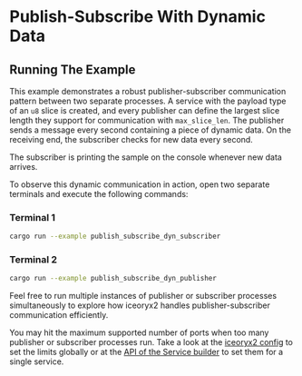 # Publish-Subscribe With Dynamic Data

## Running The Example

This example demonstrates a robust publisher-subscriber communication pattern
between two separate processes. A service with the payload type of an `u8` slice
is created, and every publisher can define the largest slice length they support
for communication with `max_slice_len`. The publisher sends a message every
second containing a piece of dynamic data. On the receiving end, the subscriber
checks for new data every second.

The subscriber is printing the sample on the console whenever new data arrives.

To observe this dynamic communication in action, open two separate terminals and
execute the following commands:

### Terminal 1

```sh
cargo run --example publish_subscribe_dyn_subscriber
```

### Terminal 2

```sh
cargo run --example publish_subscribe_dyn_publisher
```

Feel free to run multiple instances of publisher or subscriber processes
simultaneously to explore how iceoryx2 handles publisher-subscriber
communication efficiently.

You may hit the maximum supported number of ports when too many publisher or
subscriber processes run. Take a look at the [iceoryx2 config](../../../config)
to set the limits globally or at the
[API of the Service builder](https://docs.rs/iceoryx2/latest/iceoryx2/service/index.html)
to set them for a single service.
